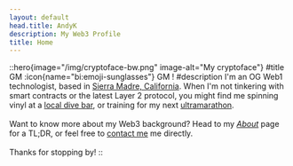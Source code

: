 ```yaml
---
layout: default
head.title: AndyK
description: My Web3 Profile 
title: Home
---
```

::hero{image="/img/cryptoface-bw.png" image-alt="My cryptoface"}
#title
GM :icon{name="bi:emoji-sunglasses"} GM !
#description
I'm an OG Web1 technologist, based in [Sierra Madre, California](https://goo.gl/maps/SVpYTgqJGhFryxPm7). When I'm not tinkering with smart contracts or the latest Layer 2 protocol, you might find me spinning vinyl at a [local dive bar](https://www.yelp.com/biz/the-buccaneer-lounge-sierra-madre), or training for my next [ultramarathon](https://andyk.run).  
<br>
Want to know more about my Web3 background? Head to my *[About](/about)* page for a TL;DR, or feel free to [contact me](/contact) me directly.  
<br>
Thanks for stopping by!
::


